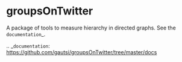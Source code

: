 groupsOnTwitter
===============

A package of tools to measure hierarchy in directed graphs. See the `documentation`_.

.. _`documentation`: https://github.com/gautsi/groupsOnTwitter/tree/master/docs
